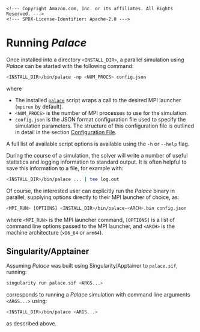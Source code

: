 ```@raw html
<!--- Copyright Amazon.com, Inc. or its affiliates. All Rights Reserved. --->
<!--- SPDX-License-Identifier: Apache-2.0 --->
```

# Running *Palace*

Once installed into a directory `<INSTALL_DIR>`, a parallel simulation using *Palace* can
be started with the following command:

```bash
<INSTALL_DIR>/bin/palace -np <NUM_PROCS> config.json
```

where

  - The installed [`palace`](https://github.com/awslabs/palace/blob/main/scripts/palace)
    script wraps a call to the desired MPI launcher (`mpirun` by default).
  - `<NUM_PROCS>` is the number of MPI processes to use for the simulation.
  - `config.json` is the JSON format configuration file used to specify the simulation
    parameters. The structure of this configuration file is outlined in detail in the
    section [Configuration File](config/config.md).

A full list of available script options is available using the `-h` or `--help` flag.

During the course of a simulation, the solver will write a number of useful statistics and
logging information to standard output. It is often helpful to save this information to a
file, for example with:

```bash
<INSTALL_DIR>/bin/palace ... | tee log.out
```

Of course, the interested user can explicitly run the *Palace* binary in parallel,
supplying options directly to their MPI launcher of choice, as:

```bash
<MPI_RUN> [OPTIONS] <INSTALL_DIR>/bin/palace-<ARCH>.bin config.json
```

where `<MPI_RUN>` is the MPI launcher command, `[OPTIONS]` is a list of command line options
passed to the MPI launcher, and `<ARCH>` is the machine architecture (`x86_64` or
`arm64`).

## Singularity/Apptainer

Assuming *Palace* was built using Singularity/Apptainer to `palace.sif`, running:

```bash
singularity run palace.sif <ARGS...>
```

corresponds to running a *Palace* simulation with command line arguments `<ARGS...>` using:

```bash
<INSTALL_DIR>/bin/palace <ARGS...>
```

as described above.
